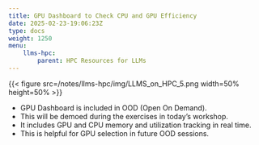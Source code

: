 ```yaml
---
title: GPU Dashboard to Check CPU and GPU Efficiency
date: 2025-02-23-19:06:23Z
type: docs 
weight: 1250
menu: 
    llms-hpc:
        parent: HPC Resources for LLMs
---
```



{{< figure src=/notes/llms-hpc/img/LLMS_on_HPC_5.png width=50% height=50% >}}

* GPU Dashboard is included in OOD (Open On Demand).
* This will be demoed during the exercises in today’s workshop.
* It includes GPU and CPU memory and utilization tracking in real time.
* This is helpful for GPU selection in future OOD sessions.

